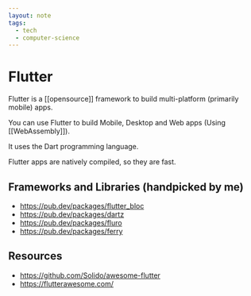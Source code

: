 ```yaml
---
layout: note
tags:
  - tech
  - computer-science
---
```


# Flutter

Flutter is a [[opensource]] framework to build multi-platform (primarily mobile) apps.

You can use Flutter to build Mobile, Desktop and Web apps (Using [[WebAssembly]]).

It uses the Dart programming language.

Flutter apps are natively compiled, so they are fast.

## Frameworks and Libraries (handpicked by me)

- https://pub.dev/packages/flutter_bloc
- https://pub.dev/packages/dartz
- https://pub.dev/packages/fluro
- https://pub.dev/packages/ferry

## Resources

- https://github.com/Solido/awesome-flutter
- https://flutterawesome.com/
